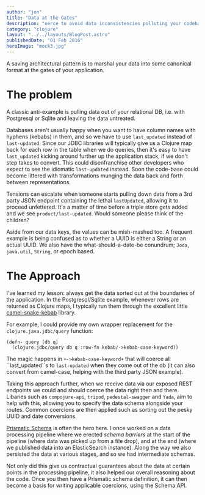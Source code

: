 ```yaml
---
author: "jon"
title: "Data at the Gates"
description: "oerce to avoid data inconsistencies polluting your codebase"
category: "clojure"
layout: "../../layouts/BlogPost.astro"
publishedDate: "01 Feb 2016"
heroImage: "mock3.jpg"
---
```


A saving architectural pattern is to marshal your data into some
canonical format at the gates of your application.

# The problem

A classic anti-example is pulling data out of your relational DB, i.e.
with Postgresql or Sqlite and leaving the data untreated.

Databases aren't usually happy when you want to have column names with
hyphens (kebabs) in them, and so we have to use `last_updated` instead
of `last-updated`. Since our JDBC libraries will typically give us a
Clojure map back for each row in the table when we do queries, then it's
easy to have `last_updated` kicking around further up the application
stack, if we don't step takes to convert. This could disenfranchise
other developers who expect to see the idiomatic `last-updated` instead.
Soon the code-base could become littered with transformations munging
the data back and forth between representations.

Tensions can escalate when someone starts pulling down data from a 3rd
party JSON endpoint containing the lethal `lastUpdated`, allowing it to
proceed unfettered. It's a matter of time before a triple store gets
added and we see `product/last-updated`. Would someone please think of
the children?

Aside from our data keys, the values can be mish-mashed too. A frequent
example is being confused as to whether a UUID is either a String or an
actual UUID. We also have the what-should-a-date-be conundrum; `Joda`,
`java.util`, `String`, or epoch based.

# The Approach

I've learned my lesson: always get the data sorted out at the boundaries
of the application. In the Postgresql/Sqlite example, whenever rows are
returned as Clojure maps, I typically run them through the excellent
little [camel-snake-kebab](https://github.com/qerub/camel-snake-kebab)
library.

For example, I could provide my own wrapper replacement for the
`clojure.java.jdbc/query` function:

    (defn- query [db q]
      (clojure.jdbc/query db q :row-fn kebab/->kebab-case-keyword))

The magic happens in `+->kebab-case-keyword+` that will coerce all
\`\`last_updated\`\`s to `last-updated` when they come out of the db (it
can also convert from camel-case, helping with the third party JSON
example).

Taking this approach further, when we receive data via our exposed REST
endpoints we could and should coerce the data right then and there.
Libaries such as `compojure-api`, `tripod`, `pedestal-swagger` and
`Yada`, aim to help with this, allowing you to specify the data schema
alongside your routes. Common coercions are then applied such as sorting
out the pesky UUID and date conversions.

[Prismatic Schema](https://github.com/plumatic/schema) is often the hero
here. I once worked on a data processing pipeline where we erected
_schema barriers_ at the start of the pipeline (where data was picked up
from a file drop), and at the end (where we published data into an
ElasticSearch instance). Along the way we also persisted the data at
various stages, and so we had intermediate schemas.

Not only did this give us contractual guarantees about the data at
certain points in the processing pipeline, it also helped our overall
reasoning about the code. Once you then have a Prismatic schema
definition, it can then become a basis for writing applicable coercions,
using the Schema API.
